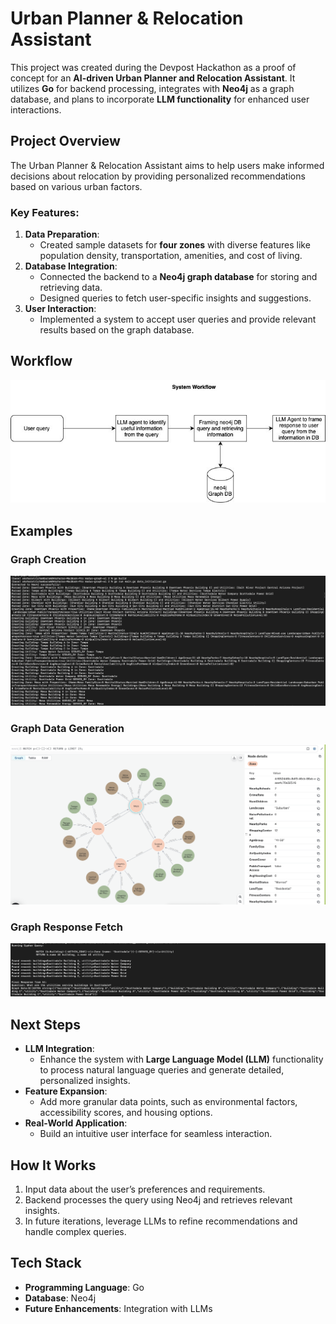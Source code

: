 # Urban Planner & Relocation Assistant

This project was created during the Devpost Hackathon as a proof of concept for an **AI-driven Urban Planner and Relocation Assistant**. It utilizes **Go** for backend processing, integrates with **Neo4j** as a graph database, and plans to incorporate **LLM functionality** for enhanced user interactions.

## Project Overview

The Urban Planner & Relocation Assistant aims to help users make informed decisions about relocation by providing personalized recommendations based on various urban factors.

### Key Features:
1. **Data Preparation**:
   - Created sample datasets for **four zones** with diverse features like population density, transportation, amenities, and cost of living.
2. **Database Integration**:
   - Connected the backend to a **Neo4j graph database** for storing and retrieving data.
   - Designed queries to fetch user-specific insights and suggestions.
3. **User Interaction**:
   - Implemented a system to accept user queries and provide relevant results based on the graph database.

## Workflow
![Workflow Diagram](img/workflow.jpeg)

## Examples

### Graph Creation
![Graph Creation](img/graph-creation.png)

### Graph Data Generation
![Graph Data Generation](img/graph-gen.png)

### Graph Response Fetch
![Graph Response Fetch](img/graph-response-fetch.png)

## Next Steps
- **LLM Integration**:
  - Enhance the system with **Large Language Model (LLM)** functionality to process natural language queries and generate detailed, personalized insights.
- **Feature Expansion**:
  - Add more granular data points, such as environmental factors, accessibility scores, and housing options.
- **Real-World Application**:
  - Build an intuitive user interface for seamless interaction.

## How It Works
1. Input data about the user’s preferences and requirements.
2. Backend processes the query using Neo4j and retrieves relevant insights.
3. In future iterations, leverage LLMs to refine recommendations and handle complex queries.

## Tech Stack
- **Programming Language**: Go
- **Database**: Neo4j
- **Future Enhancements**: Integration with LLMs

